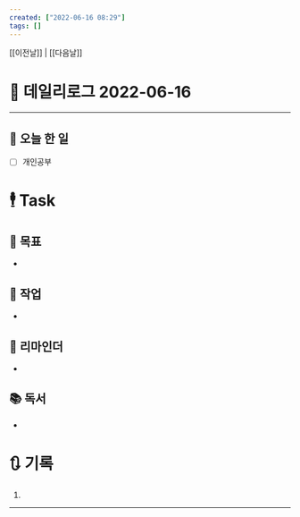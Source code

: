 ```yaml
---
created: ["2022-06-16 08:29"]
tags: []
---
```


[[이전날]] | [[다음날]]

# 📅 데일리로그  2022-06-16
---
## 🔷 오늘 한 일
- [ ] 개인공부


# 🕴 Task
## 🎯 목표
-
 
## 🚀 작업
-
 
## 📕 리마인더
-
 
## 📚 독서
-
 

# 🔃 기록
1. 
---

